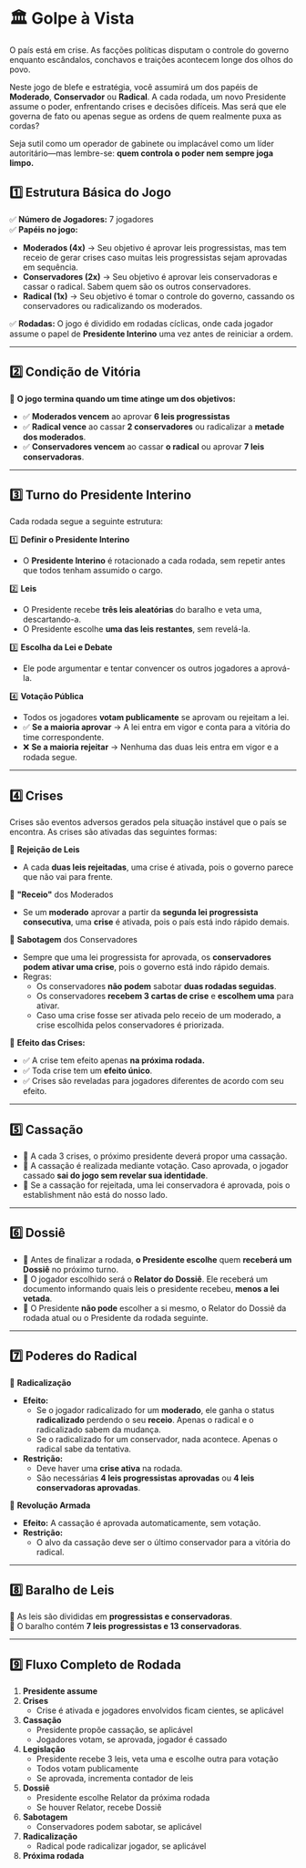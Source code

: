 # 🏛️ Golpe à Vista

O país está em crise. As facções políticas disputam o controle do governo enquanto escândalos, conchavos e traições acontecem longe dos olhos do povo. 

Neste jogo de blefe e estratégia, você assumirá um dos papéis de **Moderado**, **Conservador** ou **Radical**. A cada rodada, um novo Presidente assume o poder, enfrentando crises e decisões difíceis. Mas será que ele governa de fato ou apenas segue as ordens de quem realmente puxa as cordas?

Seja sutil como um operador de gabinete ou implacável como um líder autoritário—mas lembre-se: **quem controla o poder nem sempre joga limpo.**

## **1️⃣ Estrutura Básica do Jogo**
✅ **Número de Jogadores:** 7 jogadores  
✅ **Papéis no jogo:**  
   - **Moderados (4x)** → Seu objetivo é aprovar leis progressistas, mas tem receio de gerar crises caso muitas leis progressistas sejam aprovadas em sequência.
   - **Conservadores (2x)** → Seu objetivo é aprovar leis conservadoras e cassar o radical. Sabem quem são os outros conservadores.
   - **Radical (1x)** → Seu objetivo é tomar o controle do governo, cassando os conservadores ou radicalizando os moderados.

✅ **Rodadas:** O jogo é dividido em rodadas cíclicas, onde cada jogador assume o papel de **Presidente Interino** uma vez antes de reiniciar a ordem.  

---

## **2️⃣ Condição de Vitória**
📌 **O jogo termina quando um time atinge um dos objetivos:** 
   - ✅ **Moderados vencem** ao aprovar **6 leis progressistas** 
   - ✅ **Radical vence** ao cassar **2 conservadores** ou radicalizar a **metade dos moderados**.
   - ✅ **Conservadores vencem** ao cassar **o radical** ou aprovar **7 leis conservadoras**.  

---

## **3️⃣ Turno do Presidente Interino**
Cada rodada segue a seguinte estrutura:

1️⃣ **Definir o Presidente Interino**  
   - O **Presidente Interino** é rotacionado a cada rodada, sem repetir antes que todos tenham assumido o cargo.  

2️⃣ **Leis**  
   - O Presidente recebe **três leis aleatórias** do baralho e veta uma, descartando-a.  
   - O Presidente escolhe **uma das leis restantes**, sem revelá-la.  

3️⃣ **Escolha da Lei e Debate**  
   - Ele pode argumentar e tentar convencer os outros jogadores a aprová-la.  

4️⃣ **Votação Pública**  
   - Todos os jogadores **votam publicamente** se aprovam ou rejeitam a lei.  
   - ✅ **Se a maioria aprovar** → A lei entra em vigor e conta para a vitória do time correspondente.  
   - ❌ **Se a maioria rejeitar** → Nenhuma das duas leis entra em vigor e a rodada segue.  

---

## **4️⃣ Crises**

Crises são eventos adversos gerados pela situação instável que o país se encontra. As crises são ativadas das seguintes formas:

📌 **Rejeição de Leis**
   - A cada **duas leis rejeitadas**, uma crise é ativada, pois o governo parece que não vai para frente.

📌  **"Receio"** dos Moderados  
   - Se um **moderado** aprovar a partir da **segunda lei progressista consecutiva**, uma **crise** é ativada, pois o país está indo rápido demais.

📌  **Sabotagem** dos Conservadores  
   - Sempre que uma lei progressista for aprovada, os **conservadores podem ativar uma crise**, pois o governo está indo rápido demais.
   - Regras:
      - Os conservadores **não podem** sabotar **duas rodadas seguidas**.
      - Os conservadores **recebem 3 cartas de crise** e **escolhem uma** para ativar.
      - Caso uma crise fosse ser ativada pelo receio de um moderado, a crise escolhida pelos conservadores é priorizada.

📌 **Efeito das Crises:**  
   - ✅ A crise tem efeito apenas **na próxima rodada.**
   - ✅ Toda crise tem um **efeito único**.
   - ✅ Crises são reveladas para jogadores diferentes de acordo com seu efeito.

---

## **5️⃣ Cassação**
- 📌 A cada 3 crises, o próximo presidente deverá propor uma cassação.
- 📌 A cassação é realizada mediante votação. Caso aprovada, o jogador cassado **sai do jogo sem revelar sua identidade**. 
- 📌 Se a cassação for rejeitada, uma lei conservadora é aprovada, pois o establishment não está do nosso lado.

---

## **6️⃣ Dossiê**
- 📌 Antes de finalizar a rodada, **o Presidente escolhe** quem **receberá um Dossiê** no próximo turno.  
- 📌 O jogador escolhido será o **Relator do Dossiê**. Ele receberá um documento informando quais leis o presidente recebeu, **menos a lei vetada**.
- 📌 O Presidente **não pode** escolher a si mesmo, o Relator do Dossiê da rodada atual ou o Presidente da rodada seguinte.

---

## **7️⃣ Poderes do Radical**

📌 **Radicalização**
   - **Efeito:** 
      - Se o jogador radicalizado for um **moderado**, ele ganha o status **radicalizado** perdendo o seu **receio**. Apenas o radical e o radicalizado sabem da mudança.
      - Se o radicalizado for um conservador, nada acontece. Apenas o radical sabe da tentativa.
   - **Restrição:** 
      - Deve haver uma **crise ativa** na rodada.
      - São necessárias **4 leis progressistas aprovadas** ou **4 leis conservadoras aprovadas**.

📌 **Revolução Armada**
   - **Efeito:** A cassação é aprovada automaticamente, sem votação.
   - **Restrição:**
      - O alvo da cassação deve ser o último conservador para a vitória do radical.
   
---

## **8️⃣ Baralho de Leis**
📌 As leis são divididas em **progressistas e conservadoras**.  
📌 O baralho contém **7 leis progressistas e 13 conservadoras**.  

---

## **9️⃣ Fluxo Completo de Rodada**  

1. **Presidente assume**
2. **Crises**
   - Crise é ativada e jogadores envolvidos ficam cientes, se aplicável
3. **Cassação**
   - Presidente propõe cassação, se aplicável
   - Jogadores votam, se aprovada, jogador é cassado
4. **Legislação**
   - Presidente recebe 3 leis, veta uma e escolhe outra para votação
   - Todos votam publicamente  
   - Se aprovada, incrementa contador de leis
5. **Dossiê**
   - Presidente escolhe Relator da próxima rodada
   - Se houver Relator, recebe Dossiê
6. **Sabotagem**
   - Conservadores podem sabotar, se aplicável
7. **Radicalização**
   - Radical pode radicalizar jogador, se aplicável
8. **Próxima rodada**
